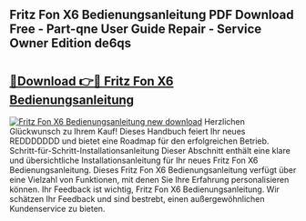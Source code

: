 ## Fritz Fon X6 Bedienungsanleitung PDF Download Free - Part-qne User Guide Repair - Service Owner Edition de6qs

# <h2><a href="http://df0grs.blite.top/?on=Fritz+Fon+X6+Bedienungsanleitung">🔗Download 👉🔴 Fritz Fon X6 Bedienungsanleitung</a></h2>

[![Fritz Fon X6 Bedienungsanleitung new download](https://i.imgur.com/lujVjoI.png)](http://df0grs.blite.top/?on=Fritz+Fon+X6+Bedienungsanleitung)
Herzlichen Glückwunsch zu Ihrem Kauf! Dieses Handbuch feiert Ihr neues REDDDDDDD und bietet eine Roadmap für den erfolgreichen Betrieb. Schritt-für-Schritt-Installationsanleitung Dieser Abschnitt enthält eine klare und übersichtliche Installationsanleitung für Ihr neues Fritz Fon X6 Bedienungsanleitung. Dieses Fritz Fon X6 Bedienungsanleitung verfügt über eine Vielzahl von Funktionen, mit denen Sie Ihre Erfahrung personalisieren können. Ihr Feedback ist wichtig, Fritz Fon X6 Bedienungsanleitung. Wir schätzen Ihr Feedback und sind bestrebt, einen außergewöhnlichen Kundenservice zu bieten.
